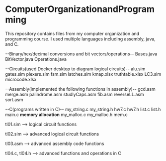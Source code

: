 # ComputerOrganizationandProgramming
This repository contains files from my computer organization and programming course. I used multiple languages including assembly, java, and C.

--Binary/hex/decimal conversions and bit vectors/operations--
Bases.java
BitVector.java
Operations.java


--Circuits(used Docker desktop to diagram logical circuits)--
alu.sim
gates.sim
plexers.sim
fsm.sim
latches.sim
kmap.xlsx
truthtable.xlsx
LC3.sim
microcode.xlsx

--Assembly(implemented the following functions in assembly)--
gcd.asm
merge.asm
palindrome.asm
studlyCaps.asm
fib.asm
reverseLL.asm
sort.asm

--C(programs written in C)--
my_string.c
my_string.h
hw7.c
hw7.h
list.c
list.h
main.c
**memory allocation**
my_malloc.c
my_malloc.h
mem.c


tl01.sim
--> logical circuit functions

tl02.sim
--> advanced logical circuit functions

tl03.asm
--> advanced assembly code functions

tl04.c, tl04.h
--> advanced functions and operations in C



